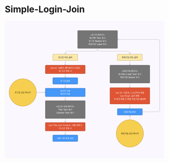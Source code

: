 # Simple-Login-Join
<img src="https://github.com/PinguLee/Simple-Login-Join/blob/main/public/images/diagram.png">
